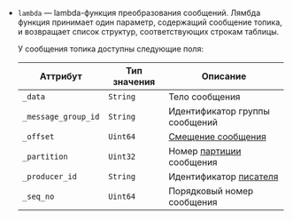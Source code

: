 * `lambda` — lambda-функция преобразования сообщений. Лямбда функция принимает один параметр, содержащий сообщение топика, и возвращает список структур, соответствующих строкам таблицы.
  
  У сообщения топика доступны следующие поля:
  
  | Аттрибут            | Тип значения   |  Описание                      |
  |---------------------|----------------|--------------------------------|
  | `_data`             | `String`       | Тело сообщения                 |
  | `_message_group_id` | `String`       | Идентификатор группы сообщений |
  | `_offset`           | `Uint64`       | [Смещение сообщения](../../../concepts/glossary.md#offset) |
  | `_partition`        | `Uint32`       | Номер [партиции](../../../concepts/glossary.md#partition) сообщения |
  | `_producer_id`      | `String`       | Идентификатор [писателя](../../../concepts/glossary.md#producer) |
  | `_seq_no`           | `Uint64`       | Порядковый номер сообщения    |
